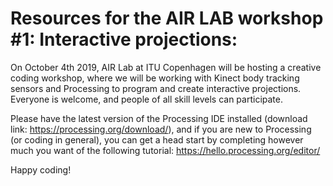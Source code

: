 # Resources for the AIR LAB workshop #1: Interactive projections:

On October 4th 2019, AIR Lab at ITU Copenhagen will be hosting a creative coding workshop, where we will be working with Kinect body tracking sensors and Processing to program and create interactive projections. Everyone is welcome, and people of all skill levels can participate.

Please have the latest version of the Processing IDE installed (download link: https://processing.org/download/), and if you are new to Processing (or coding in general), you can get a head start by completing however much you want of the following tutorial: https://hello.processing.org/editor/ 

Happy coding!
